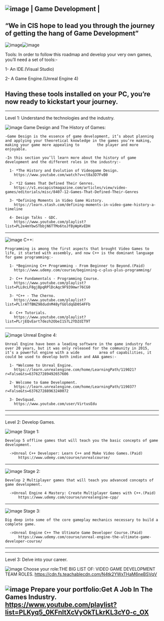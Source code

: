 ![image](https://user-images.githubusercontent.com/55784906/127044306-aaac9d5e-e618-4a16-b46c-290b2ed330b0.png)
| Game Development |
---------------------------------------------------------------------------------------
“We in CIS hope to lead you through the journey of getting the hang of Game Development”
----------------------------------------------------------------------------------------
![image](https://user-images.githubusercontent.com/55784906/127044901-ea6405b1-fbab-49ed-90db-67f99f9cc5f0.png)![image](https://user-images.githubusercontent.com/55784906/127044984-97e1d8a7-5730-4599-a85b-31ce5cca2a1d.png)

Tools:
In order to follow this roadmap and develop your very own games, you’ll need a set of tools:-

1- An IDE.(Visual Studio)

2- A Game Engine.(Unreal Engine 4)

Having these tools installed on your PC, you’re now ready to kickstart your journey.
----------------------------------------------------------------------------------------
----------------------------------------------------------------------------------------
Level 1: Understand the technologies and the industry.

![image](https://user-images.githubusercontent.com/55784906/127045188-301da263-e71e-418d-992c-64d2413cd4d1.png)
  Game Design and The History of Games:
  
    -Game Design is the essence of game development, it’s about planning and applying your theoretical knowledge in the games you’re making, making your game more appealing to        the player and more enjoyable.
    
    -In this section you’ll learn more about the history of game development and the different roles in the industry:-
    
      1- *The History and Evolution of Videogame Design.
        https://www.youtube.com/watch?v=ct8a3D7FvB0
        
      2- *12 Games That Defined Their Genres.
        https://v1.escapistmagazine.com/articles/view/video-games/editorials/misc/8407-12-Games-That-Defined-Their-Genres
        
      3- *Defining Moments in Video Game History.
        https://learn.stash.com/defining-moments-in-video-game-history-a-timeline
        
      4- Design Talks - GDC.
        https://www.youtube.com/playlist?list=PL2e4mYbwSTbbjN6TTMo6toJfByWpKvEDH
        
--------------------------------------------------------------------------------------------------------------------------
![image](https://user-images.githubusercontent.com/55784906/127045471-ac50a844-0fdb-4f88-8fd1-51375e31ed41.png)
  C++: 
  
    Programming is among the first aspects that brought Video Games to life, it started with assembly, and now C++ is the dominant language for game programming:-
    
      1- *Beginning C++ Programming - From Beginner to Beyond.(Paid)
        https://www.udemy.com/course/beginning-c-plus-plus-programming/
        
      2- C++ Fundamentals - Programming Course.
        https://www.youtube.com/playlist?list=PLL0cLF8gjBpqRPlDcAqc9F939mwr76CG0
        
      3- *C++ - The Cherno.
        https://www.youtube.com/playlist?list=PLlrATfBNZ98dudnM48yfGUldqGD0S4FFb
        
      4- C++ Tutorials.
        https://www.youtube.com/playlist?list=PLrjEQvEart7dezh2ObeI1S7L2YDZdIT9T
        
------------------------------------------------------------------------------------------------------------------------
![image](https://user-images.githubusercontent.com/55784906/127046015-fbd613b5-15a0-43e8-93a5-cc37ddef27d9.png)
  Unreal Engine 4:
  
    Unreal Engine have been a leading software in the game industry for over 20 years, but it was only released for the community in 2015, it’s a powerful engine with a wide         area of capabilities, it could be used to develop both indie and AAA games:-
    
      1- *Welcome to Unreal Engine.
        https://learn.unrealengine.com/home/LearningPath/119021?r=False&ts=637627289492657606
        
      2- Welcome to Game Development.
        https://learn.unrealengine.com/home/LearningPath/119037?r=False&ts=637627288963240072
        
      3- DevSquad.
        https://www.youtube.com/user/VirtusEdu
        
----------------------------------------------------------------------------------------------------------------------
----------------------------------------------------------------------------------------------------------------------
Level 2: Develop Games.

![image](https://user-images.githubusercontent.com/55784906/127046699-6a4bc78f-f156-41b0-8be3-2ff920776042.png)
  Stage 1:
  
    Develop 5 offline games that will teach you the basic concepts of game development.
    
      ->Unreal C++ Developer: Learn C++ and Make Video Games.(Paid)
          https://www.udemy.com/course/unrealcourse/
          
---------------------------------------------------------------------------------------------------------------------
![image](https://user-images.githubusercontent.com/55784906/127046730-5acbdacd-2c87-4a83-ac26-402a91b14970.png)
  Stage 2:
  
    Develop 2 Multiplayer games that will teach you advanced concepts of  game development.
    
      ->Unreal Engine 4 Mastery: Create Multiplayer Games with C++.(Paid)
          https://www.udemy.com/course/unrealengine-cpp/
          
---------------------------------------------------------------------------------------------------------------------
![image](https://user-images.githubusercontent.com/55784906/127046789-618289df-c1ce-4186-beee-21ac8ec696ba.png)
  Stage 3:
  
    Dig deep into some of the core gameplay mechanics necessary to build a complete game.
    
      ->Unreal Engine C++ The Ultimate Game Developer Course.(Paid)
          https://www.udemy.com/course/unreal-engine-the-ultimate-game-developer-course/
          
--------------------------------------------------------------------------------------------------------------------
--------------------------------------------------------------------------------------------------------------------
Level 3: Delve into your career.
  
   ![image](https://user-images.githubusercontent.com/55784906/127047221-9e16b9a7-79c3-404c-bad3-ad405a4446dc.png)
       Choose your role:THE BIG LIST OF: VIDEO GAME DEVELOPMENT TEAM ROLES.
           https://cdn.fs.teachablecdn.com/N4tk2YWxTHaM6neBSVqV


   ![image](https://user-images.githubusercontent.com/55784906/127047234-0e8bde84-d881-4ab4-90da-684680f8e3ac.png)
       Prepare your portfolio:Get A Job In The Games Industry.
           https://www.youtube.com/playlist?list=PLKyq5_0KFnItXcVyOkTLkrKL3cY0-c_OX
-------------------------------------------------------------------------------------------------------------------------------------------------------------------
